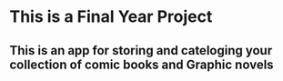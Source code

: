 This is a Final Year Project 
============================

This is an app for storing and cateloging your collection of comic books and Graphic novels
-------------------------------------------------------------------------------------------

